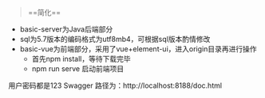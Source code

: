 > ==简化==

- basic-server为Java后端部分
- sql为5.7版本的编码格式为utf8mb4，可根据sql版本酌情修改
- basic-vue为前端部分，采用了vue+element-ui，进入origin目录再进行操作
  - 首先npm install，等待下载完毕
  - npm run serve 启动前端项目

用户密码都是123
Swagger 路径为：http://localhost:8188/doc.html
